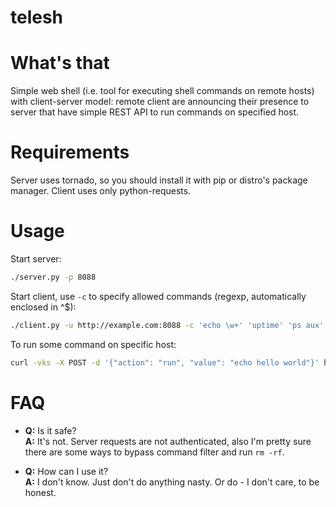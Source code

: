 telesh
======

# What's that
Simple web shell (i.e. tool for executing shell commands on remote hosts) with client-server model: 
remote client are announcing their presence to server that have simple REST API to run commands on
specified host. 

# Requirements
Server uses tornado, so you should install it with pip or distro's package manager. Client uses only python-requests. 

# Usage
Start server:
```bash
./server.py -p 8088
```

Start client, use `-c` to specify allowed commands (regexp, automatically enclosed in ^$):
```bash
./client.py -u http://example.com:8088 -c 'echo \w+' 'uptime' 'ps aux'
```

To run some command on specific host:
```bash
curl -vks -X POST -d '{"action": "run", "value": "echo hello world"}' http://example.com:8088/notify/some-hostname.example.com
```

# FAQ
*  **Q:** Is it safe?  
 **A:** It's not. Server requests are not authenticated, also I'm pretty sure there are some ways to bypass command filter and run `rm -rf`.  


* **Q:** How can I use it?  
 **A:** I don't know. Just don't do anything nasty. Or do - I don't care, to be honest.


